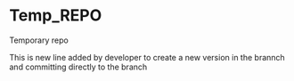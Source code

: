# Temp_REPO
Temporary repo

This is new line added by developer to create
a new version 
in the brannch
and committing directly to the branch
